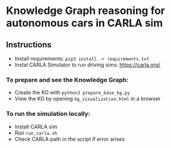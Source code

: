 # Knowledge Graph reasoning for autonomous cars in CARLA sim

## Instructions
- Install requirements: ```pip3 install -r requirements.txt```
- Instal CARLA Simulator to run driving sims: https://carla.org/ 

### To prepare and see the Knowledge Graph:
- Create the KG with ```python3 prepare_base_kg.py```
- View the KG by opening ```kg_visualization.html``` in a browser

### To run the simulation locally:
- Install CARLA sim
- Run ```run_carla.sh```
- Check CARLA path in the script if error arises

